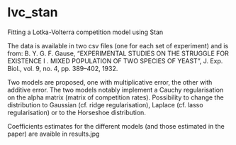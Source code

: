 # lvc_stan
Fitting a Lotka-Volterra competition model using Stan

The data is available in two csv files (one for each set of experiment) and is from:
B. Y. G. F. Gause,
“EXPERIMENTAL STUDIES ON THE STRUGGLE FOR EXISTENCE I . MIXED POPULATION OF TWO SPECIES OF YEAST”,
J. Exp. Biol., vol. 9, no. 4, pp. 389–402, 1932.

Two models are proposed, one with multiplicative error, the other with additive error.
The two models notably implement a Cauchy regularisation on the alpha matrix (matrix of competition rates). Possibility to change the distribution to Gaussian (cf. ridge regularisation), Laplace (cf. lasso regularisation) or to the Horseshoe distribution.

Coefficients estimates for the different models (and those estimated in the paper) are avaible in results.jpg
